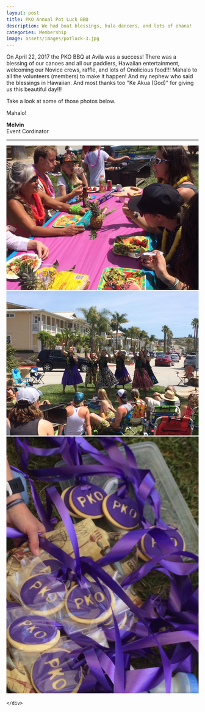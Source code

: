 ```yaml
---
layout: post
title: PKO Annual Pot Luck BBQ
description: We had boat blessings, hula dancers, and lots of ohana!  
categories: Membership
image: assets/images/potluck-3.jpg
---
```


On April 22, 2017 the PKO BBQ at Avila was a success! There was a blessing of our canoes and all our paddlers, Hawaiian entertainment, welcoming our Novice crews, raffle, and lots of Onolicious food!!! Mahalo to all the volunteers (members) to make it happen! And my nephew who said the blessings in Hawaiian. And most thanks too "Ke Akua (God)" for giving us this beautiful day!!!

Take a look at some of those photos below. 

Mahalo!

**Melvin**<br/>
Event Cordinator

<hr/>
<div class="box alt">
	<div class="row 50% uniform">
		<div class="4u"><span class="image fit"><img src="/assets/images/potluck-1.jpg" alt="" /></span></div>
		<div class="4u"><span class="image fit"><img src="/assets/images/potluck-2.jpg" alt="" /></span></div>
		<div class="4u$"><span class="image fit"><img src="/assets/images/potluck-4.jpg" alt="" /></span></div>
		
	</div>
</div>